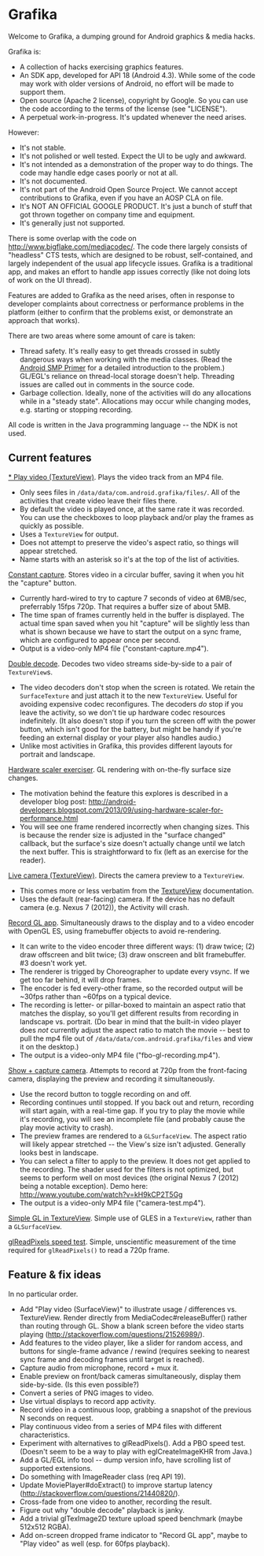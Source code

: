 Grafika
=======

Welcome to Grafika, a dumping ground for Android graphics & media hacks.

Grafika is:
- A collection of hacks exercising graphics features.
- An SDK app, developed for API 18 (Android 4.3).  While some of the code
  may work with older versions of Android, no effort will be made to
  support them.
- Open source (Apache 2 license), copyright by Google.  So you can use the
  code according to the terms of the license (see "LICENSE").
- A perpetual work-in-progress.  It's updated whenever the need arises.

However:
- It's not stable.
- It's not polished or well tested.  Expect the UI to be ugly and awkward.
- It's not intended as a demonstration of the proper way to do things.
  The code may handle edge cases poorly or not at all.
- It's not documented.
- It's not part of the Android Open Source Project.  We cannot accept
  contributions to Grafika, even if you have an AOSP CLA on file.
- It's NOT AN OFFICIAL GOOGLE PRODUCT.  It's just a bunch of stuff that
  got thrown together on company time and equipment.
- It's generally just not supported.

There is some overlap with the code on http://www.bigflake.com/mediacodec/.  The code there largely consists of "headless" CTS tests, which are designed to be robust, self-contained, and largely independent of the usual app lifecycle issues.  Grafika is a traditional app, and makes an effort to handle app issues correctly (like not doing lots of work on the UI thread).

Features are added to Grafika as the need arises, often in response to developer complaints about correctness or performance problems in the platform (either to confirm that the problems exist, or demonstrate an approach that works).

There are two areas where some amount of care is taken:
- Thread safety.  It's really easy to get threads crossed in subtly dangerous ways when
  working with the media classes.  (Read the
  [Android SMP Primer](http://developer.android.com/training/articles/smp.html)
  for a detailed introduction to the problem.)  GL/EGL's reliance on thread-local storage
  doesn't help.  Threading issues are called out in comments in the source code.
- Garbage collection.  Ideally, none of the activities will do any allocations while
  in a "steady state".  Allocations may occur while changing modes, e.g. starting or
  stopping recording.

All code is written in the Java programming language -- the NDK is not used.


Current features
----------------

[* Play video (TextureView)](src/com/android/grafika/PlayMovieActivity.java).  Plays the video track from an MP4 file.
- Only sees files in `/data/data/com.android.grafika/files/`.  All of the activities that
  create video leave their files there.
- By default the video is played once, at the same rate it was recorded.  You can use the
  checkboxes to loop playback and/or play the frames as quickly as possible.
- Uses a `TextureView` for output.
- Does not attempt to preserve the video's aspect ratio, so things will appear stretched.
- Name starts with an asterisk so it's at the top of the list of activities.

[Constant capture](src/com/android/grafika/ConstantCaptureActivity.java).  Stores video in a circular buffer, saving it when you hit the "capture" button.
- Currently hard-wired to try to capture 7 seconds of video at 6MB/sec, preferrably 15fps 720p.
  That requires a buffer size of about 5MB.
- The time span of frames currently held in the buffer is displayed.  The actual
  time span saved when you hit "capture" will be slightly less than what is shown because
  we have to start the output on a sync frame, which are configured to appear once per second.
- Output is a video-only MP4 file ("constant-capture.mp4").

[Double decode](src/com/android/grafika/DoubleDecodeActivity.java).  Decodes two video streams side-by-side to a pair of `TextureView`s.
- The video decoders don't stop when the screen is rotated.  We retain the `SurfaceTexture`
  and just attach it to the new `TextureView`.  Useful for avoiding expensive codec reconfigures.
  The decoders *do* stop if you leave the activity, so we don't tie up hardware codec
  resources indefinitely.  (It also doesn't stop if you turn the screen off with the power
  button, which isn't good for the battery, but might be handy if you're feeding an external
  display or your player also handles audio.)
- Unlike most activities in Grafika, this provides different layouts for portrait and landscape.

[Hardware scaler exerciser](src/com/android/grafika/HardwareScalerActivity.java).  GL rendering with on-the-fly surface size changes.
- The motivation behind the feature this explores is described in a developer blog post:
  http://android-developers.blogspot.com/2013/09/using-hardware-scaler-for-performance.html
- You will see one frame rendered incorrectly when changing sizes.  This is because the
  render size is adjusted in the "surface changed" callback, but the surface's size doesn't
  actually change until we latch the next buffer.  This is straightforward to fix (left as
  an exercise for the reader).

[Live camera (TextureView)](src/com/android/grafika/LiveCameraActivity.java).  Directs the camera preview to a `TextureView`.
- This comes more or less verbatim from the [TextureView](http://developer.android.com/reference/android/view/TextureView.html) documentation.
- Uses the default (rear-facing) camera.  If the device has no default camera (e.g.
  Nexus 7 (2012)), the Activity will crash.

[Record GL app](src/com/android/grafika/RecordFBOActivity.java).  Simultaneously draws to the display and to a video encoder with OpenGL ES, using framebuffer objects to avoid re-rendering.
- It can write to the video encoder three different ways: (1) draw twice; (2) draw offscreen and
  blit twice; (3) draw onscreen and blit framebuffer.  #3 doesn't work yet.
- The renderer is trigged by Choreographer to update every vsync.  If we get too far behind,
  it will drop frames.
- The encoder is fed every-other frame, so the recorded output will be ~30fps rather than ~60fps
  on a typical device.
- The recording is letter- or pillar-boxed to maintain an aspect ratio that matches the
  display, so you'll get different results from recording in landscape vs. portrait.  (Do
  bear in mind that the built-in video player does *not* currently adjust the aspect ratio
  to match the movie -- best to pull the mp4 file out of `/data/data/com.android.grafika/files`
  and view it on the desktop.)
- The output is a video-only MP4 file ("fbo-gl-recording.mp4").

[Show + capture camera](src/com/android/grafika/CameraCaptureActivity.java).  Attempts to record at 720p from the front-facing camera, displaying the preview and recording it simultaneously.
- Use the record button to toggle recording on and off.
- Recording continues until stopped.  If you back out and return, recording will start again,
  with a real-time gap.  If you try to play the movie while it's recording, you will see
  an incomplete file (and probably cause the play movie activity to crash).
- The preview frames are rendered to a `GLSurfaceView`.  The aspect ratio will likely appear
  stretched -- the View's size isn't adjusted.  Generally looks best in landscape.
- You can select a filter to apply to the preview.  It does not get applied to the recording.
  The shader used for the filters is not optimized, but seems to perform well on most devices
  (the original Nexus 7 (2012) being a notable exception).  Demo
  here: http://www.youtube.com/watch?v=kH9kCP2T5Gg
- The output is a video-only MP4 file ("camera-test.mp4").

[Simple GL in TextureView](src/com/android/grafika/TextureViewGLActivity.java).  Simple use of GLES in a `TextureView`, rather than a `GLSurfaceView`.

[glReadPixels speed test](src/com/android/grafika/ReadPixelsActivity.java).  Simple, unscientific measurement of the time required for `glReadPixels()` to read a 720p frame.


Feature & fix ideas
-------------------

In no particular order.

- Add "Play video (SurfaceView)" to illustrate usage / differences vs. TextureView.  Render
  directly from MediaCodec#releaseBuffer() rather than routing through GL.  Show a blank
  screen before the video starts playing (http://stackoverflow.com/questions/21526989/).
- Add features to the video player, like a slider for random access, and buttons for
  single-frame advance / rewind (requires seeking to nearest sync frame and decoding frames
  until target is reached).
- Capture audio from microphone, record + mux it.
- Enable preview on front/back cameras simultaneously, display them side-by-side.  (Is
  this even possible?)
- Convert a series of PNG images to video.
- Use virtual displays to record app activity.
- Record video in a continuous loop, grabbing a snapshot of the previous N seconds on request.
- Play continuous video from a series of MP4 files with different characteristics.
- Experiment with alternatives to glReadPixels().  Add a PBO speed test.  (Doesn't seem
  to be a way to play with eglCreateImageKHR from Java.)
- Add a GL/EGL info tool -- dump version info, have scrolling list of supported extensions.
- Do something with ImageReader class (req API 19).
- Update MoviePlayer#doExtract() to improve startup latency
  (http://stackoverflow.com/questions/21440820/).
- Cross-fade from one video to another, recording the result.
- Figure out why "double decode" playback is janky.
- Add a trivial glTexImage2D texture upload speed benchmark (maybe 512x512 RGBA).
- Add on-screen dropped frame indicator to "Record GL app", maybe to "Play video" as well
  (esp. for 60fps playback).

